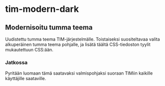 # tim-modern-dark

## Modernisoitu tumma teema
Uudistettu tumma teema TIM-järjestelmälle. Toistaiseksi suositeltavaa valita alkuperäinen tumma teema pohjalle,
ja lisätä täältä CSS-tiedoston tyylit mukautettuun CSS:ään.

### Jatkossa
Pyritään luomaan tämä saatavaksi valmispohjaksi suoraan TIMiin kaikille käyttäjille saataville.
